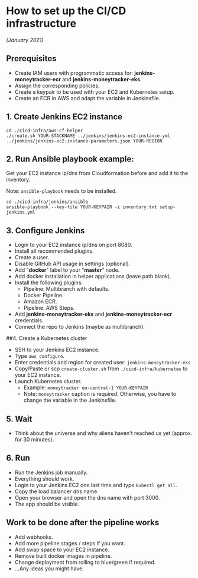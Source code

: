 # How to set up the CI/CD infrastructure
*(January 2021)*

## Prerequisites
* Create IAM users with programmatic access for: **jenkins-moneytracker-ecr** and **jenkins-moneytracker-eks**.
* Assign the corresponding policies.
* Create a keypair to be used with your EC2 and Kubernetes setup.
* Create an ECR in AWS and adapt the variable in Jenkinsfile.

## 1. Create Jenkins EC2 instance
```
cd ./cicd-infra/aws-cf-helper
./create.sh YOUR-STACKNAME ../jenkins/jenkins-ec2-instance.yml ../jenkins/jenkins-ec2-instance-parameters.json YOUR-REGION
```

## 2. Run Ansible playbook example:
Get your EC2 instance ip/dns from Cloudformation before and add it to the inventory.

Note: `ansible-playbook` needs to be installed.
```
cd ./cicd-infra/jenkins/ansible
ansible-playbook --key-file YOUR-KEYPAIR -i inventory.txt setup-jenkins.yml
```

## 3. Configure Jenkins
* Login to your EC2 instance ip/dns on port 8080.
* Install all recommended plugins.
* Create a user.
* Disable GitHub API usage in settings (optional).
* Add "**docker**" label to your "**master**" node.
* Add docker installation in helper applications (leave path blank).
* Install the following plugins:
    * Pipeline: Multibranch with defaults.
    * Docker Pipeline.
    * Amazon ECR.
    * Pipeline: AWS Steps.
* Add **jenkins-moneytracker-eks** and **jenkins-moneytracker-ecr** credentials.
* Connect the repo to Jenkins (maybe as multibranch).

##4. Create a Kubernetes cluster
* SSH to your Jenkins EC2 instance.
* Type `aws configure`.
* Enter credentials and region for created user: `jenkins-moneytracker-eks`
* Copy/Paste or scp `create-cluster.sh` from `./cicd-infra/kubernetes` to your EC2 instance.
* Launch Kubernetes cluster.
    * Example: `moneytracker eu-central-1 YOUR-KEYPAIR`
    * Note: `moneytracker` caption is required. Otherwise, you have to change the variable in the Jenkinsfile.

## 5. Wait
* Think about the universe and why aliens haven't reached us yet (approx. for 30 minutes).

## 6. Run
* Run the Jenkins job manually.
* Everything should work. 
* Login to your Jenkins EC2 one last time and type `kubectl get all`.
* Copy the load balancer dns name.
* Open your browser and open the dns name with port 3000.
* The app should be visible.

## Work to be done after the pipeline works
* Add webhooks.
* Add more pipeline stages / steps if you want.
* Add swap space to your EC2 instance.
* Remove built docker images in pipeline.
* Change deployment from rolling to blue/green if required.
* ...Any ideas you might have.



